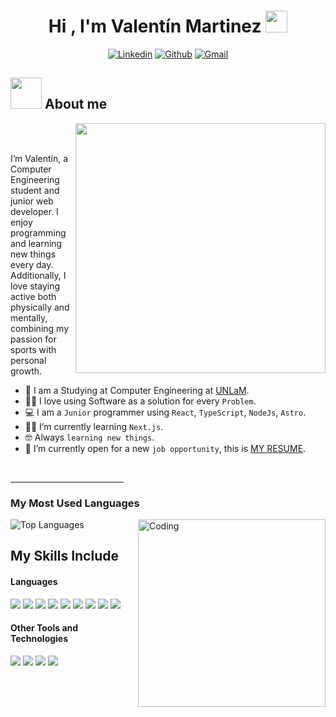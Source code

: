 <h1 align="center">Hi , I'm Valentín Martinez <img src="https://media.giphy.com/media/hvRJCLFzcasrR4ia7z/giphy.gif" width="35"></h1>

<p align="center">
  <a href="https://www.linkedin.com/in/valentin-martinez-370279234/"><img alt="Linkedin" title="Valentin Martinez Linkedin" src="https://img.shields.io/badge/LinkedIn-0077B5?style=for-the-badge&logo=linkedin&logoColor=white"></a>
  <a href="https://github.com/Valenmar03"><img alt="Github" title="Jaydeep Yadav Github" src="https://img.shields.io/badge/GitHub-100000?style=for-the-badge&logo=github&logoColor=white"></a>
  <a href="mailto:valenmrtnz8@gmail.com"><img alt="Gmail" title="Valentin Martinez Gmail" src="https://img.shields.io/badge/Gmail-D14836?style=for-the-badge&logo=gmail&logoColor=white"></a>
 </p>

## <picture><img src = "https://github.com/7oSkaaa/7oSkaaa/blob/main/Images/about_me.gif?raw=true" width = 50px></picture> About me

<picture> <img align="right" src="https://github.com/7oSkaaa/7oSkaaa/blob/main/Images/Right_Side.gif?raw=true" width = 400px></picture>

<br><br>

I’m Valentín, a Computer Engineering student and junior web developer. I enjoy programming and learning new things every day. Additionally, I love staying active both physically and mentally, combining my passion for sports with personal growth.

- :school: I am a Studying at Computer Engineering at [UNLaM](https://www.unlam.edu.ar/).
- :technologist: I love using Software as a solution for every `Problem`.
- :computer: I am a `Junior` programmer using `React`, `TypeScript`, `NodeJs`, `Astro`.
- :student: I’m currently learning `Next.js`.
- :nerd_face: Always `learning new things`.
- :thinking: I’m currently open for a new `job opportunity`, this is <a href="https://drive.google.com/uc?export=download&id=1lbGGx5PEMatsnWNfpzSz2KOOuHAELfkl" target="_blank">MY RESUME</a>. <!-- :boom: You can visit [MY WEBSITE](https://cutt.ly/Ahmed_Hossam_Website).-->
<br>

<hr width="36%" >

<h3>My Most Used Languages</h3>
<img align="right" alt="Coding" width="300" src="https://cdn.dribbble.com/users/1277312/screenshots/14733298/media/39b1045e593737587dd60e42c8422d1f.gif" />

![Top Languages](https://github-readme-stats.vercel.app/api/top-langs/?username=valenmar03&layout=compact&theme=tokyonight)

## My Skills Include

<h4> Languages </h4>
<span> 
  <img src="https://img.shields.io/badge/HTML5-E34F26?style=for-the-badge&logo=html5&logoColor=white">
  <img src="https://img.shields.io/badge/tailwindcss-%2338B2AC.svg?style=for-the-badge&logo=tailwind-css&logoColor=white">
  <img src="https://img.shields.io/badge/JavaScript-F7DF1E?style=for-the-badge&logo=javascript&logoColor=black">
  <img src="https://img.shields.io/badge/astro-%232C2052.svg?style=for-the-badge&logo=astro&logoColor=white">
  <img src="https://img.shields.io/badge/express.js-%23404d59.svg?style=for-the-badge&logo=express&logoColor=%2361DAFB">
  <img src="https://img.shields.io/badge/node.js-6DA55F?style=for-the-badge&logo=node.js&logoColor=white">
  <img src= "https://img.shields.io/badge/typescript-%23007ACC.svg?style=for-the-badge&logo=typescript&logoColor=white">
  <img src= "https://img.shields.io/badge/react-%2320232a.svg?style=for-the-badge&logo=react&logoColor=%2361DAFB">
<img src="https://img.shields.io/badge/.NET-5C2D91?style=for-the-badge&logo=.net&logoColor=white">
 


</span>



</span>

<h4> Other Tools and Technologies </h4>
<span>
  <img src="https://img.shields.io/badge/Git-F05032?style=for-the-badge&logo=git&logoColor=white">
  <img src="https://img.shields.io/badge/jira-%230A0FFF.svg?style=for-the-badge&logo=jira&logoColor=white">
  <img src="https://img.shields.io/badge/MongoDB-%234ea94b.svg?style=for-the-badge&logo=mongodb&logoColor=white">
  <img src="https://img.shields.io/badge/Microsoft%20SQL%20Server-CC2927?style=for-the-badge&logo=microsoft%20sql%20server&logoColor=white">
  




</span>


<!--
<h3>My GitHub Stats</h3>
<img align="right" alt="Coding" width="300" src="https://cdn.dribbble.com/users/1277312/screenshots/14733298/media/39b1045e593737587dd60e42c8422d1f.gif" >

![Valentin's GitHub Stats](https://github-readme-stats.vercel.app/api?username=valenmar03&show_icons=true&theme=tokyonight)
-->
<br>

<!--
**Valenmar03/Valenmar03** is a ✨ _special_ ✨ repository because its `README.md` (this file) appears on your GitHub profile.

Here are some ideas to get you started:

- 🔭 I’m currently working on ...
- 🌱 I’m currently learning ...
- 👯 I’m looking to collaborate on ...
- 🤔 I’m looking for help with ...
- 💬 Ask me about ...
- 📫 How to reach me: ...
- 😄 Pronouns: ...
- ⚡ Fun fact: ...
-->
